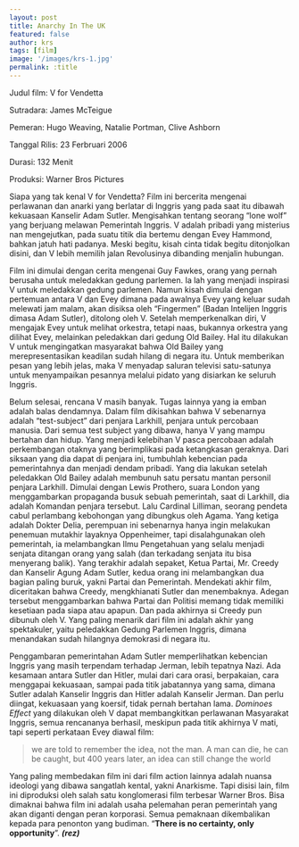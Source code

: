 ```yaml
---
layout: post
title: Anarchy In The UK
featured: false
author: krs
tags: [film]
image: '/images/krs-1.jpg'
permalink: :title
---
```


Judul film: V for Vendetta

Sutradara: James McTeigue

Pemeran: Hugo Weaving, Natalie Portman, Clive Ashborn

Tanggal Rilis: 23 Ferbruari 2006

Durasi: 132 Menit

Produksi: Warner Bros Pictures

Siapa yang tak kenal V for Vendetta? Film ini bercerita mengenai perlawanan dan anarki yang berlatar di Inggris yang pada saat itu dibawah kekuasaan Kanselir Adam Sutler. Mengisahkan tentang seorang “lone wolf” yang berjuang melawan Pemerintah Inggris. V adalah pribadi yang misterius nan mengejutkan, pada suatu titik dia bertemu dengan Evey Hammond, bahkan jatuh hati padanya. Meski begitu, kisah cinta tidak begitu ditonjolkan disini, dan V lebih memilih jalan Revolusinya dibanding menjalin hubungan.

Film ini dimulai dengan cerita mengenai Guy Fawkes, orang yang pernah berusaha untuk meledakkan gedung parlemen. Ia lah yang menjadi inspirasi V untuk meledakkan gedung parlemen. Namun kisah dimulai dengan pertemuan antara V dan Evey dimana pada awalnya Evey yang keluar sudah melewati jam malam, akan disiksa oleh “Fingermen” (Badan Intelijen Inggris dimasa Adam Sutler), ditolong oleh V. Setelah memperkenalkan diri, V mengajak Evey untuk melihat orkestra, tetapi naas, bukannya orkestra yang dilihat Evey, melainkan peledakkan dari gedung Old Bailey. Hal itu dilakukan V untuk mengingatkan masyarakat bahwa Old Bailey yang merepresentasikan keadilan sudah hilang di negara itu. Untuk memberikan pesan yang lebih jelas, maka V menyadap saluran televisi satu-satunya untuk menyampaikan pesannya melalui pidato yang disiarkan ke seluruh Inggris.

Belum selesai, rencana V masih banyak. Tugas lainnya yang ia emban adalah balas dendamnya. Dalam film dikisahkan bahwa V sebenarnya adalah “test-subject” dari penjara Larkhill, penjara untuk percobaan manusia. Dari semua test subject yang dibawa, hanya V yang mampu bertahan dan hidup. Yang menjadi kelebihan V pasca percobaan adalah perkembangan otaknya yang berimplikasi pada ketangkasan geraknya. Dari siksaan yang dia dapat di penjara ini, tumbuhlah kebencian pada pemerintahnya dan menjadi dendam pribadi. Yang dia lakukan setelah peledakkan Old Bailey adalah membunuh satu persatu mantan personil penjara Larkhill. Dimulai dengan Lewis Prothero, suara London yang menggambarkan propaganda busuk sebuah pemerintah, saat di Larkhill, dia adalah Komandan penjara tersebut. Lalu Cardinal Lilliman, seorang pendeta cabul perlambang kebohongan yang dibungkus oleh Agama. Yang ketiga adalah Dokter Delia, perempuan ini sebenarnya hanya ingin melakukan penemuan mutakhir layaknya Oppenheimer, tapi disalahgunakan oleh pemerintah, ia melambangkan Ilmu Pengetahuan yang selalu menjadi senjata ditangan orang yang salah (dan terkadang senjata itu bisa menyerang balik). Yang terakhir adalah sepaket, Ketua Partai, Mr. Creedy dan Kanselir Agung Adam Sutler, kedua orang ini melambangkan dua bagian paling buruk, yakni Partai dan Pemerintah. Mendekati akhir film, diceritakan bahwa Creedy, mengkhianati Sutler dan menembaknya. Adegan tersebut menggambarkan bahwa Partai dan Politisi memang tidak memiliki kesetiaan pada siapa atau apapun. Dan pada akhirnya si Creedy pun dibunuh oleh V. Yang paling menarik dari film ini adalah akhir yang spektakuler, yaitu peledakkan Gedung Parlemen Inggris, dimana menandakan sudah hilangnya demokrasi di negara itu.

Penggambaran pemerintahan Adam Sutler memperlihatkan kebencian Inggris yang masih terpendam terhadap Jerman, lebih tepatnya Nazi. Ada kesamaan antara Sutler dan Hitler, mulai dari cara orasi, berpakaian, cara menggapai kekuasaan, sampai pada titik jabatannya yang sama, dimana Sutler adalah Kanselir Inggris dan Hitler adalah Kanselir Jerman. Dan perlu diingat, kekuasaan yang koersif, tidak pernah bertahan lama. _Dominoes Effect_ yang dilakukan oleh V dapat membangkitkan perlawanan Masyarakat Inggris, semua rencananya berhasil, meskipun pada titik akhirnya V mati, tapi seperti perkataan Evey diawal film:

> we are told to remember the idea, not the man. A man can die, he can be caught, but 400 years later, an idea can still change the world

Yang paling membedakan film ini dari film action lainnya adalah nuansa ideologi yang dibawa sangatlah kental, yakni Anarkisme. Tapi disisi lain, film ini diproduksi oleh salah satu konglomerasi film terbesar Warner Bros. Bisa dimaknai bahwa film ini adalah usaha pelemahan peran pemerintah yang akan diganti dengan peran korporasi. Semua pemaknaan dikembalikan kepada para penonton yang budiman. “**There is no certainty, only opportunity**”. **_(rez)_**
